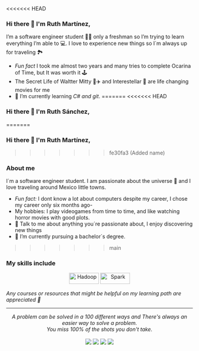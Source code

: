 <<<<<<< HEAD
### Hi there 🦋 I'm Ruth Martínez,

I’m a software engineer student 👩‍💻 only a freshman so I’m trying to learn everything I’m able to 💻. I love to experience new things so I`m always up for traveling 🏞️
 


-  *Fun fact* I took me almost two years and many tries to complete Ocarina of Time, but It was worth it 🕹️
- The Secret Life of Waltter Mitty 💼✈️
 and Interestellar 🌌
 are life changing movies for me
- 🌱 I’m currently learning *C# and git*.
=======
<<<<<<< HEAD
### Hi there 👋 I'm Ruth Sánchez,
=======
### Hi there 👋 I'm Ruth Martínez,
>>>>>>> fe30fa3 (Added name)

### About me
I´m a software engineer student. I am passionate about the universe 🌠 and I love traveling around Mexico little towns.

- *Fun fact:* I dont know a lot about computers despite my career, I chose my career only six months ago-
- My hobbies: I play videogames from time to time, and like watching horror movies with good plots.
- 💬 Talk to me about anything you´re passionate about, I enjoy discovering new things
- 🌱 I’m currently pursuing a bachelor´s degree.
>>>>>>> main

### My skills include



<p align="center">
	<img title="Hadoop" alt="Hadoop" src="https://img.shields.io/badge/Python-3776AB?style=for-the-badge&logo=python&logoColor=white" width="80" height="30" />
	<img title="Spark" alt="Spark" src="https://img.shields.io/badge/C%2B%2B-00599C?style=for-the-badge&logo=c%2B%2B&logoColor=white" width="80" height="30" />
	
</p>

<!--
*Thomas-George-T/Thomas-George-T* is a ✨ special ✨ repository because its `README.md` (this file) appears on your GitHub profile.
T
Here are some ideas to get you started:

- 🔭 I’m currently working on ...
- 🌱 I’m currently learning ...
- 👯 I’m looking to collaborate on ...
- 🤔 I’m looking for help with ...
- 💬 Ask me about ...
- 📫 How to reach me: ...
- 😄 Pronouns: ...
- ⚡ Fun fact: ...
-->

    
*Any courses or resources that might be helpful on my learning path are appreciated 🚀*

<hr>
<p align="center">
   <i>A problem can be solved in a 100 different ways and There's always an easier way to solve a problem.</i>
   <br>
   <i>You miss 100% of the shots you don't take.</i>
   <br>
<br>	
<a target="_blank" href="https://www.linkedin.com/in/thomasgeorgethomas"><img src="https://img.shields.io/badge/-LinkedIn-0077B5?style=for-the-badge&logo=Linkedin&logoColor=white"></img></a>
<a target="_blank" href="mailto:thomasgeorgethomas@gmail.com"><img src="https://img.shields.io/badge/-Gmail-D14836?style=for-the-badge&logo=Gmail&logoColor=white"></img></a>
<a target="_blank" href="https://medium.com/@thomas_george_thomas"><img src="https://img.shields.io/badge/-Medium-12100E?style=for-the-badge&logo=Medium&logoColor=white"></img></a>
<a target="_blank" href="https://twitter.com/Thomas_George_T"><img src="https://img.shields.io/badge/-Twitter-1DA1F2?style=for-the-badge&logo=Twitter&logoColor=white"></img></a>
<br>
</p>